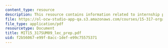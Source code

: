 ```yaml
---
content_type: resource
description: This resource contains information related to internship preparation.
file: https://ol-ocw-studio-app-qa.s3.amazonaws.com/courses/15-317-organizational-leadership-and-change-summer-2009/f2b56067e99f8acc1defe99c75575371_MIT15_317SUM09_lec_prep.pdf
file_type: application/pdf
resourcetype: Document
title: MIT15_317SUM09_lec_prep.pdf
uid: f2b56067-e99f-8acc-1def-e99c75575371
---
```

